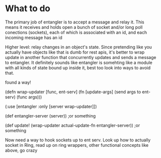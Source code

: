 # What to do

The primary job of entangler is to accept a message and relay it. This means it receives and holds open a bunch of socket and/or long poll conections (sockets), each of which is associated with an id, and each incoming message has an id

Higher level: relay changes in an object's state. Since pretending like you actually have objects like that is dumb for rest apis, it's better to wrap update in another function that concurrently updates and sends a message to entangler. It definitely sounds like entangler is somehting like a module with all kinds of state bound up inside it, best too look into ways to avoid that.

found a way!


(defn wrap-updater [func, ent-serv]
    (fn [update-args]
        (send args to ent-serv)
        (func args)))

(:use [entangler :only [server wrap-updater]])

(def entangler-server (server)) ;or something

(def update! (wrap-updater actual-update-fn entangler-server))
;or something

Now need a way to hook sockets up to ent serv. Look up how to actually socket in Ring, read up on ring wrappers, other functional concepts like above, go crazy
